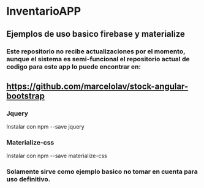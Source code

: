 # InventarioAPP
## Ejemplos de uso basico firebase y materialize

### Este repositorio no recibe actualizaciones por el momento, aunque el sistema es semi-funcional el repositorio actual de codigo para este app lo puede encontrar en:

## https://github.com/marcelolav/stock-angular-bootstrap

### Jquery
Instalar con npm --save jquery
### Materialize-css
Instalar con npm --save materialize-css
### Solamente sirve como ejemplo basico no tomar en cuenta para uso definitivo.
